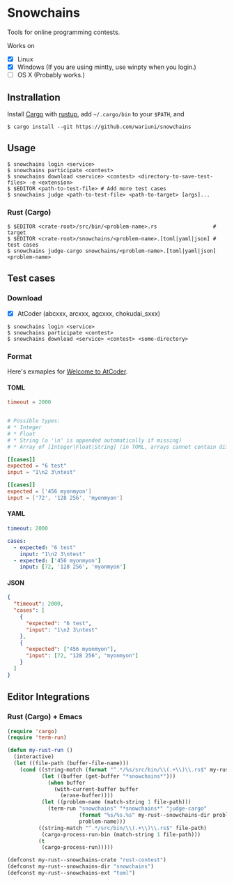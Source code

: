 # Snowchains

Tools for online programming contests.

Works on
- [x] Linux
- [x] Windows (If you are using mintty, use winpty when you login.)
- [ ] OS X (Probably works.)

## Instrallation

Install [Cargo](https://github.com/rust-lang/cargo) with
[rustup](https://github.com/rust-lang-nursery/rustup.rs),
add `~/.cargo/bin` to your `$PATH`, and

```console
$ cargo install --git https://github.com/wariuni/snowchains
```

## Usage

```console
$ snowchains login <service>
$ snowchains participate <contest>
$ snowchains download <service> <contest> <directory-to-save-test-files> -e <extension>
$ $EDITOR <path-to-test-file> # Add more test cases
$ snowchains judge <path-to-test-file> <path-to-target> [args]...
```

### Rust (Cargo)

```console
$ $EDITOR <crate-root>/src/bin/<problem-name>.rs                  # target
$ $EDITOR <crate-root>/snowchains/<problem-name>.[toml|yaml|json] # test cases
$ snowchains judge-cargo snowchains/<problem-name>.[toml|yaml|json] <problem-name>
```

## Test cases

### Download

- [x] AtCoder (abcxxx, arcxxx, agcxxx, chokudai_sxxx)

```console
$ snowchains login <service>
$ snowchains participate <contest>
$ snowchains download <service> <contest> <some-directory>
```

### Format

Here's exmaples for [Welcome to AtCoder](http://practice.contest.atcoder.jp/tasks/practice_1).

#### TOML

```toml
timeout = 2000


# Possible types: 
# * Integer
# * Float
# * String (a '\n' is appended automatically if missing)
# * Array of [Integer|Float|String] (in TOML, arrays cannot contain different types of data)

[[cases]]
expected = "6 test"
input = "1\n2 3\ntest"

[[cases]]
expected = ['456 myonmyon']
input = ['72', '128 256', 'myonmyon']
```

#### YAML
```yaml
timeout: 2000

cases:
  - expected: "6 test"
    input: "1\n2 3\ntest"
  - expected: ['456 myonmyon']
    input: [72, '128 256', 'myonmyon']
```

#### JSON

```json
{
  "timeout": 2000,
  "cases": [
    {
      "expected": "6 test",
      "input": "1\n2 3\ntest"
    },
    {
      "expected": ["456 myonmyon"],
      "input": [72, "128 256", "myonmyon"]
    }
  ]
}
```

## Editor Integrations

### Rust (Cargo) + Emacs

```lisp
(require 'cargo)
(require 'term-run)

(defun my-rust-run ()
  (interactive)
  (let ((file-path (buffer-file-name)))
    (cond ((string-match (format "^.*/%s/src/bin/\\(.+\\)\\.rs$" my-rust--snowchains-crate) file-path)
           (let ((buffer (get-buffer "*snowchains*")))
             (when buffer
               (with-current-buffer buffer
                 (erase-buffer))))
           (let ((problem-name (match-string 1 file-path)))
             (term-run "snowchains" "*snowchains*" "judge-cargo"
                       (format "%s/%s.%s" my-rust--snowchains-dir problem-name my-rust--snowchains-ext)
                       problem-name)))
          ((string-match "^.*/src/bin/\\(.+\\)\\.rs$" file-path)
           (cargo-process-run-bin (match-string 1 file-path)))
          (t
           (cargo-process-run)))))

(defconst my-rust--snowchains-crate "rust-contest")
(defconst my-rust--snowchains-dir "snowchains")
(defconst my-rust--snowchains-ext "toml")
```
